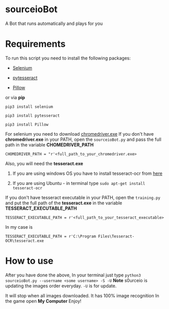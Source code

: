 # sourceioBot
A Βot that runs automatically and plays for you

# Requirements

To run this script you need to install the following packages:

- [Selenium](https://selenium-python.readthedocs.io/)

- [pytesseract](https://pypi.org/project/pytesseract/)

- [Pillow](https://pillow.readthedocs.io/en/stable/installation.html)

or via **pip**

```pip3 install selenium```

```pip3 install pytesseract```

```pip3 install Pillow```

For selenium you need to download [chromedriver.exe](https://chromedriver.chromium.org/)
If you don't have **chromedriver.exe** in your PATH, open the ```sourceioBot.py``` and pass the full path in the variable **CHOMEDRIVER_PATH** 

```CHOMEDRIVER_PATH = "r'<full_path_to_your_chromedriver.exe>```

Also, you will need the **tesseract.exe**

1. If you are using windows OS you have to install tesseract-ocr from [here](https://github.com/UB-Mannheim/tesseract/wiki)

2. If you are using Ubuntu - in terminal type ```sudo apt-get install tesseract-ocr```

If you don't have tesseract executable in your PATH, open the ```training.py``` and put the full path of the **tesseract.exe** in the variable **TESSERACT_EXECUTABLE_PATH**  

```TESSERACT_EXECUTABLE_PATH = r'<full_path_to_your_tesseract_executable>``` 

In my case is 

```TESSERACT_EXECUTABLE_PATH = r'C:\Program Files\Tesseract-OCR\tesseract.exe```


# How to use

After you have done the above, 
In your terminal just type ```python3 sourceioBot.py --username <some username> -S -U``` 
**Note** s0urceio is updating the images order everyday. `-U` is for update.

It will stop when all images downloaded.
It has 100% image recognition
In the game open **My Computer**
Enjoy!


